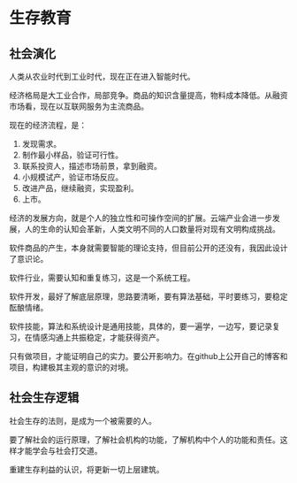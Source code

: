 # 生存教育

## 社会演化

人类从农业时代到工业时代，现在正在进入智能时代。

经济格局是大工业合作，局部竞争。商品的知识含量提高，物料成本降低。从融资市场看，现在以互联网服务为主流商品。

现在的经济流程，是：
1. 发现需求。
2. 制作最小样品，验证可行性。
3. 联系投资人，描述市场前景，拿到融资。
4. 小规模试产，验证市场反应。
5. 改进产品，继续融资，实现盈利。
6. 上市。

经济的发展方向，就是个人的独立性和可操作空间的扩展。云端产业会进一步发展，人的生命的认知会革新，人类文明不同的人口数量将对现有文明构成挑战。

软件商品的产生，本身就需要智能的理论支持，但目前公开的还没有，我因此设计了意识论。

软件行业，需要认知和重复练习，这是一个系统工程。

软件开发，最好了解底层原理，思路要清晰，要有算法基础，平时要练习，要稳定酝酿情绪。

软件技能，算法和系统设计是通用技能，具体的，要一遍学，一边写，要记录复习，在情感沟通上共振稳定，才能获得资产。

只有做项目，才能证明自己的实力。要公开影响力。在github上公开自己的博客和项目，构建极其主观的意识的对境。

## 社会生存逻辑

社会生存的法则，是成为一个被需要的人。

要了解社会的运行原理，了解社会机构的功能，了解机构中个人的功能和责任。这样才能学会与社会打交道。

重建生存利益的认识，将更新一切上层建筑。